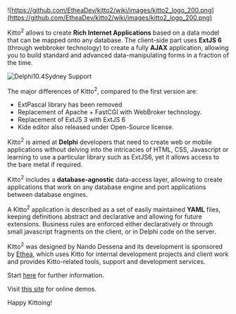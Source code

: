 ![https://github.com/EtheaDev/kitto2/wiki/images/kitto2_logo_200.png](https://github.com/EtheaDev/kitto2/wiki/images/kitto2_logo_200.png)

Kitto<sup>2</sup> allows to create **Rich Internet Applications** based on a data model that can be mapped onto any database. The client-side part uses **ExtJS 6** (through webbroker technology) to create a fully **AJAX** application, allowing you to build standard and advanced data-manipulating forms in a fraction of the time.

![Delphi10.4Sydney Support](https://github.com/EtheaDev/InstantObjects/wiki/SupportingDelphi10.4Sydney_small.jpg)

The major differences of Kitto<sup>2</sup>, compared to the first version are:

- ExtPascal library has been removed
- Replacement of Apache + FastCGI with WebBroker technology.
- Replacement of ExtJS 3 with ExtJS 6
- Kide editor also released under Open-Source license.

Kitto<sup>2</sup> is aimed at **Delphi** developers that need to create web or mobile applications without delving into the intricacies of HTML, CSS, Javascript or learning to use a particular library such as ExtJS6, yet it allows access to the bare metal if required.

Kitto<sup>2</sup> includes a **database-agnostic** data-access layer, allowing to create applications that work on any database engine and port applications between database engines.

A Kitto<sup>2</sup> application is described as a set of easily maintained **YAML** files, keeping definitions abstract and declarative and allowing for future extensions. Business rules are enforced either declaratively or through small javascript fragments on the client, or in Delphi code on the server.

Kitto<sup>2</sup> was designed by Nando Dessena and its development is sponsored by [Ethea](http://www.ethea.it/), which uses Kitto for internal development projects and client work and provides Kitto-related tools, support and development services.

Start [here](https://github.com/EtheaDev/kitto2/wiki/Kitto-at-a-glance) for further information.

Visit [this site](http://www.ethea.it/kitto_demo.html) for online demos.

Happy Kittoing!
